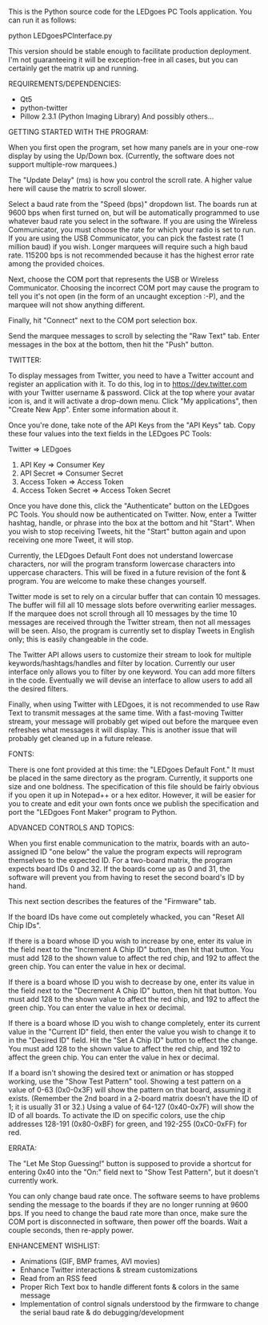 This is the Python source code for the LEDgoes PC Tools application.  You can run it as follows:

python LEDgoesPCInterface.py

This version should be stable enough to facilitate production deployment.  I'm not guaranteeing it will be exception-free in all cases, but you can certainly get the matrix up and running.

REQUIREMENTS/DEPENDENCIES:

* Qt5
* python-twitter
* Pillow 2.3.1 (Python Imaging Library)
And possibly others...

GETTING STARTED WITH THE PROGRAM:

When you first open the program, set how many panels are in your one-row display by using the Up/Down box.  (Currently, the software does not support multiple-row marquees.)

The "Update Delay" (ms) is how you control the scroll rate.  A higher value here will cause the matrix to scroll slower.

Select a baud rate from the "Speed (bps)" dropdown list.  The boards run at 9600 bps when first turned on, but will be automatically programmed to use whatever baud rate you select in the software.  If you are using the Wireless Communicator, you must choose the rate for which your radio is set to run.  If you are using the USB Communicator, you can pick the fastest rate (1 million baud) if you wish.  Longer marquees will require such a high baud rate.  115200 bps is not recommended because it has the highest error rate among the provided choices.

Next, choose the COM port that represents the USB or Wireless Communicator.  Choosing the incorrect COM port may cause the program to tell you it's not open (in the form of an uncaught exception :-P), and the marquee will not show anything different.

Finally, hit "Connect" next to the COM port selection box.

Send the marquee messages to scroll by selecting the "Raw Text" tab.  Enter messages in the box at the bottom, then hit the "Push" button.

TWITTER:

To display messages from Twitter, you need to have a Twitter account and register an application with it.  To do this, log in to https://dev.twitter.com with your Twitter username & password.  Click at the top where your avatar icon is, and it will activate a drop-down menu.  Click "My applications", then "Create New App".  Enter some information about it.

Once you're done, take note of the API Keys from the "API Keys" tab.  Copy these four values into the text fields in the LEDgoes PC Tools:

Twitter => LEDgoes
1. API Key => Consumer Key
2. API Secret => Consumer Secret
3. Access Token => Access Token
4. Access Token Secret => Access Token Secret

Once you have done this, click the "Authenticate" button on the LEDgoes PC Tools.  You should now be authenticated on Twitter.  Now, enter a Twitter hashtag, handle, or phrase into the box at the bottom and hit "Start".  When you wish to stop receiving Tweets, hit the "Start" button again and upon receiving one more Tweet, it will stop.

Currently, the LEDgoes Default Font does not understand lowercase characters, nor will the program transform lowercase characters into uppercase characters.  This will be fixed in a future revision of the font & program.  You are welcome to make these changes yourself.

Twitter mode is set to rely on a circular buffer that can contain 10 messages.  The buffer will fill all 10 message slots before overwriting earlier messages.  If the marquee does not scroll through all 10 messages by the time 10 messages are received through the Twitter stream, then not all messages will be seen.  Also, the program is currently set to display Tweets in English only; this is easily changeable in the code.

The Twitter API allows users to customize their stream to look for multiple keywords/hashtags/handles and filter by location.  Currently our user interface only allows you to filter by one keyword.  You can add more filters in the code.  Eventually we will devise an interface to allow users to add all the desired filters.

Finally, when using Twitter with LEDgoes, it is not recommended to use Raw Text to transmit messages at the same time.  With a fast-moving Twitter stream, your message will probably get wiped out before the marquee even refreshes what messages it will display.  This is another issue that will probably get cleaned up in a future release.

FONTS:

There is one font provided at this time: the "LEDgoes Default Font."  It must be placed in the same directory as the program.  Currently, it supports one size and one boldness.  The specification of this file should be fairly obvious if you open it up in Notepad++ or a hex editor.  However, it will be easier for you to create and edit your own fonts once we publish the specification and port the "LEDgoes Font Maker" program to Python.

ADVANCED CONTROLS AND TOPICS:

When you first enable communication to the matrix, boards with an auto-assigned ID "one below" the value the program expects will reprogram themselves to the expected ID.  For a two-board matrix, the program expects board IDs 0 and 32.  If the boards come up as 0 and 31, the software will prevent you from having to reset the second board's ID by hand.

This next section describes the features of the "Firmware" tab.

If the board IDs have come out completely whacked, you can "Reset All Chip IDs".

If there is a board whose ID you wish to increase by one, enter its value in the field next to the "Increment A Chip ID" button, then hit that button.  You must add 128 to the shown value to affect the red chip, and 192 to affect the green chip.  You can enter the value in hex or decimal.

If there is a board whose ID you wish to decrease by one, enter its value in the field next to the "Decrement A Chip ID" button, then hit that button.  You must add 128 to the shown value to affect the red chip, and 192 to affect the green chip.  You can enter the value in hex or decimal.

If there is a board whose ID you wish to change completely, enter its current value in the "Current ID" field, then enter the value you wish to change it to in the "Desired ID" field.  Hit the "Set A Chip ID" button to effect the change.  You must add 128 to the shown value to affect the red chip, and 192 to affect the green chip.  You can enter the value in hex or decimal.

If a board isn't showing the desired text or animation or has stopped working, use the "Show Test Pattern" tool.  Showing a test pattern on a value of 0-63 (0x0-0x3F) will show the pattern on that board, assuming it exists.  (Remember the 2nd board in a 2-board matrix doesn't have the ID of 1; it is usually 31 or 32.)  Using a value of 64-127 (0x40-0x7F) will show the ID of all boards.  To activate the ID on specific colors, use the chip addresses 128-191 (0x80-0xBF) for green, and 192-255 (0xC0-0xFF) for red.

ERRATA:

The "Let Me Stop Guessing!" button is supposed to provide a shortcut for entering 0x40 into the "On:" field next to "Show Test Pattern", but it doesn't currently work.

You can only change baud rate once.  The software seems to have problems sending the message to the boards if they are no longer running at 9600 bps.  If you need to change the baud rate more than once, make sure the COM port is disconnected in software, then power off the boards.  Wait a couple seconds, then re-apply power.

ENHANCEMENT WISHLIST:

* Animations (GIF, BMP frames, AVI movies)
* Enhance Twitter interactions & stream customizations
* Read from an RSS feed
* Proper Rich Text box to handle different fonts & colors in the same message
* Implementation of control signals understood by the firmware to change the serial baud rate & do debugging/development
